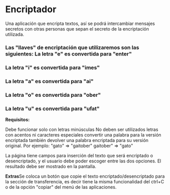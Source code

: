 # Encriptador

Una aplicación que encripta textos, así se podrá intercambiar mensajes secretos con otras personas que sepan el secreto de la encriptación utilizada.

<h3>Las "llaves" de encriptación que utilizaremos son las siguientes: La letra "e" es convertida para "enter"</a>
<h3>La letra "i" es convertida para "imes"</h3>
<h3>La letra "a" es convertida para "ai"</h3>
<h3>La letra "o" es convertida para "ober"</h3>
<h3>La letra "u" es convertida para "ufat"</h3>

**Requisitos:**

Debe funcionar solo con letras minúsculas No deben ser utilizados letras con acentos ni caracteres especiales convertir una palabra para la versión encriptada también devolver una palabra encriptada para su versión original. Por ejemplo: "gato" => "gaitober" gaitober" => "gato"

La página tiene campos para inserción del texto que será encriptado o desencriptado, y el usuario debe poder escoger entre las dos opciones. El resultado debe ser mostrado en la pantalla.

**Extras**Se coloca un botón que copie el texto encriptado/desencriptado para la sección de transferencia, es decir tiene la misma funcionalidad del ctrl+C o de la opción "copiar" del menú de las aplicaciones.
